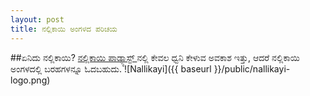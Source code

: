```yaml
---
layout: post
title: ನಲ್ಲಿಕಾಯಿ ಅಂಗಳದ ಪರಿಚಯ
---
```


##ಏನಿದು ನಲ್ಲಿಕಾಯಿ?
<a target="_blank" href="http://nallikayi.com">ನಲ್ಲಿಕಾಯಿ ಪಾಡ್ಕ್ಯಾಸ್ಟ್ </a>ನಲ್ಲಿ ಕೇವಲ ಧ್ವನಿ ಕೇಳುವ ಅವಕಾಶ ಇತ್ತು, ಆದರೆ ನಲ್ಲಿಕಾಯಿ ಅಂಗಳದಲ್ಲಿ ಬರಹಗಳನ್ನೂ ಓದಬಹುದು.
![Nallikayi]({{ baseurl }}/public/nallikayi-logo.png)